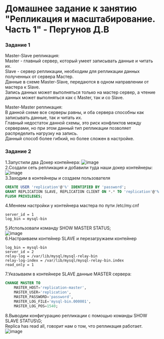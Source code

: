 # Домашнее задание к занятию "Репликация и масштабирование. Часть 1" - Пергунов Д.В

### Задание 1
Master-Slave репликация:  
Master - главный сервер, который умеет записывать данные и читать их.  
Slave - сервер репликации, необходим для репликации данных полученных от сервера Мастер.  
Данные в схеме Master-Slave, передаются в одном направлении от мастера к Slave.  
Запись данных может выполняться только на мастер сервер, а чтение данных может выполняться как с Master, так и со Slave.  

Master-Master репликация:  
В данной схеме все серверы равны, и оба сервера способны как записывать данные, так и читать их.  
Главный недостаток данной схемы, это риск конфликтов между серверами, но при этом данный тип репликации позволяет распределить нагрузку на запись.  
Данный способ более гибкий, но более сложен в настройке.  

### Задание 2
1.Запустили два Докер контейнера:
![image](https://github.com/dimindrol/Replicationscaling.P1-pergunov/assets/103885836/8c866b80-eaa2-41f1-9aaa-dfaf23babac6)  
2.Создали сеть репликация и добавили туда наши докер контейнеры:  
![image](https://github.com/dimindrol/Replicationscaling.P1-pergunov/assets/103885836/44b1ce1a-36d1-4da7-b5c8-bbe7724d9be6)  
3.Заходим в контейнеры и создаем пользователя 
```sql
CREATE USER 'replication'@'%' IDENTIFIED BY 'password';
GRANT REPLICATION SLAVE, REPLICATION CLIENT ON *.* TO 'replication'@'%';
FLUSH PRIVILEGES;
```
4.Меняем настройки у контейнера мастера по пути /etc/my.cnf  
```
server_id = 1  
log_bin = mysql-bin
```
5.Использовали команду SHOW MASTER STATUS;  
![image](https://github.com/dimindrol/Replicationscaling.P1-pergunov/assets/103885836/76f1a4e1-ea9f-45f5-8865-03e49c6f2b9c)  
6.Настраиваем контейнер SLAVE и перезагружаем контейнер  
```
log_bin = mysql-bin  
server_id = 2  
relay-log = /var/lib/mysql/mysql-relay-bin  
relay-log-index = /var/lib/mysql/mysql-relay-bin.index  
read_only = 1
```
7.Указываем в контейнере SLAVE данные MASTER сервера:
```sql
CHANGE MASTER TO  
    MASTER_HOST='replication-master',  
    MASTER_USER='replication',  
    MASTER_PASSWORD='password',  
    MASTER_LOG_FILE='mysql-bin.000001',  
    MASTER_LOG_POS=1540;
```
8.Выводим конфигурацию репликации с помощью команды SHOW SLAVE STATUS\G;  
Replica has read all, говорит нам о том, что репликация работает.  
![image](https://github.com/dimindrol/Replicationscaling.P1-pergunov/assets/103885836/12a4d6b4-4d5c-4884-a813-d9d5409424d1)  


